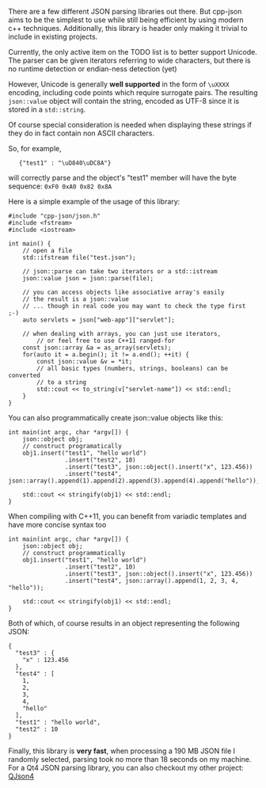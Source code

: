 There are a few different JSON parsing libraries out there. But cpp-json aims to be the simplest to use while still being efficient by using modern c++ techniques. Additionally, this library is header only making it trivial to include in existing projects.

Currently, the only active item on the TODO list is to better support Unicode. The parser can be given iterators referring to wide characters, but there is no runtime detection or endian-ness detection (yet)

However, Unicode is generally **well supported** in the form of `\uXXXX` encoding, including  code points which require surrogate pairs. The resulting `json::value` object will contain the string, encoded as UTF-8 since it is stored in a `std::string`.

Of course special consideration is needed when displaying these strings if they do in fact contain non ASCII characters.

So, for example,

```
   {"test1" : "\uD840\uDC8A"}
```

will correctly parse and the object's "test1" member will have the byte sequence: `0xF0 0xA0 0x82 0x8A`



Here is a simple example of the usage of this library:

```
#include "cpp-json/json.h"
#include <fstream>
#include <iostream>

int main() {
	// open a file
	std::ifstream file("test.json");

	// json::parse can take two iterators or a std::istream
	json::value json = json::parse(file);
	
	// you can access objects like associative array's easily
	// the result is a json::value
	// ... though in real code you may want to check the type first ;-)
	auto servlets = json["web-app"]["servlet"];

	// when dealing with arrays, you can just use iterators, 
        // or feel free to use C++11 ranged-for
	const json::array &a = as_array(servlets);
	for(auto it = a.begin(); it != a.end(); ++it) {
		const json::value &v = *it;
		// all basic types (numbers, strings, booleans) can be converted 
		// to a string
		std::cout << to_string(v["servlet-name"]) << std::endl;
	}
}
```

You can also programmatically create json::value objects like this:

```
int main(int argc, char *argv[]) {
	json::object obj;
	// construct programatically
	obj1.insert("test1", "hello world")
                .insert("test2", 10)
                .insert("test3", json::object().insert("x", 123.456))
                .insert("test4", json::array().append(1).append(2).append(3).append(4).append("hello"));

	std::cout << stringify(obj1) << std::endl;
}
```

When compiling with C++11, you can benefit from variadic templates and have more concise syntax too

```
int main(int argc, char *argv[]) {
	json::object obj;
	// construct programmatically
	obj1.insert("test1", "hello world")
                .insert("test2", 10)
                .insert("test3", json::object().insert("x", 123.456))
                .insert("test4", json::array().append(1, 2, 3, 4, "hello"));

	std::cout << stringify(obj1) << std::endl;
}
```
Both of which, of course results in an object representing the following JSON:

```
{
  "test3" : {
    "x" : 123.456
  },
  "test4" : [
    1,
    2,
    3,
    4,
    "hello"
  ],
  "test1" : "hello world",
  "test2" : 10
}

```

Finally, this library is **very fast**, when processing a 190 MB JSON file I randomly selected, parsing took no more than 18 seconds on my machine. For a Qt4 JSON parsing library, you can also checkout my other project: [QJson4](https://code.google.com/p/qjson4/)